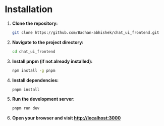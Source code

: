 # Installation

1. **Clone the repository:**
   ```bash
   git clone https://github.com/Badhan-abhishek/chat_ui_frontend.git
   ```
2. **Navigate to the project directory:**
   ```bash
   cd chat_ui_frontend

3. **Install pnpm (if not already installed):**
   ```bash
   npm install -g pnpm
   ```

4. **Install dependencies:**
   ```bash
   pnpm install
   ```
5. **Run the development server:**
   ```bash
   pnpm run dev
   ```
6. **Open your browser and visit [http://localhost:3000](http://localhost:3000)**
